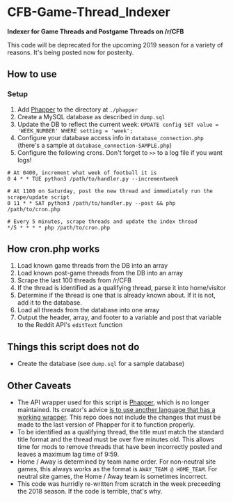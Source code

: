 # CFB-Game-Thread_Indexer

**Indexer for Game Threads and Postgame Threads on /r/CFB**

This code will be deprecated for the upcoming 2019 season for a variety of reasons. It's being posted now for posterity.

## How to use

### Setup

1. Add [Phapper](https://github.com/khicks/Phapper) to the directory at `./phapper`
2. Create a MySQL database as described in `dump.sql`
3. Update the DB to reflect the current week: `UPDATE config SET value = 'WEEK_NUMBER' WHERE setting = 'week';`
3. Configure your database access info in `database_connection.php` (there's a sample at `database_connection-SAMPLE.php`)
4. Configure the following crons. Don't forget to `>>` to a log file if you want logs!

```
# At 0400, increment what week of football it is
0 4 * * TUE python3 /path/to/handler.py --incrementweek

# At 1100 on Saturday, post the new thread and immediately run the scrape/update script
0 11 * * SAT python3 /path/to/handler.py --post && php /path/to/cron.php

# Every 5 minutes, scrape threads and update the index thread
*/5 * * * * php /path/to/cron.php
```

## How cron.php works

1. Load known game threads from the DB into an array
2. Load known post-game threads from the DB into an array
3. Scrape the last 100 threads from /r/CFB
4. If the thread is identified as a qualifying thread, parse it into home/visitor
5. Determine if the thread is one that is already known about. If it is not, add it to the database.
6. Load all threads from the database into one array
7. Output the header, array, and footer to a variable and post that variable to the Reddit API's `editText` function

## Things this script does not do

* Create the database (see `dump.sql` for a sample database)

## Other Caveats

* The API wrapper used for this script is [Phapper](https://github.com/khicks/Phapper), which is no longer maintained. Its creator's advice [is to use another language that has a working wrapper](https://www.reddit.com/r/redditdev/comments/9p7tb3/is_there_a_reddit_php_api_wrapper_that_actually/e7zx3ru/). This repo does not include the changes that must be made to the last version of Phapper for it to function properly.
* To be identified as a qualifying thread, the title must match the standard title format and the thread must be over five minutes old. This allows time for mods to remove threads that have been incorrectly posted and leaves a maximum lag time of 9:59.
* Home / Away is determined by team name order. For non-neutral site games, this always works as the format is `AWAY_TEAM @ HOME_TEAM`. For neutral site games, the Home / Away team is sometimes incorrect.
* This code was hurridly re-written from scratch in the week preceeding the 2018 season. If the code is terrible, that's why.
